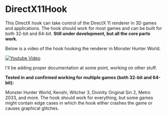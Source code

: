 # DirectX11Hook
This DirectX hook can take control of the DirectX 11 renderer in 3D games and applications. The hook should work for most games and can be built for both 32-bit and 64-bit. **Still under development, but all the core parts work.** 

Below is a video of the hook hooking the renderer in Monster Hunter World.

[![Youtube Video](https://github.com/techiew/DirectX11Hook/blob/master/thumbnail.png)](https://youtu.be/kzF1YnqXKXY)

I'll be adding proper documentation at some point, working on other stuff.

**Tested in and confirmed working for multiple games (both 32-bit and 64-bit):**

Monster Hunter World, Kenshi, Witcher 3, Divinity Original Sin 2, Metro 2033, and more. The hook should work for everything, but some games might contain edge cases in which the hook either crashes the game or causes graphical glitches.

